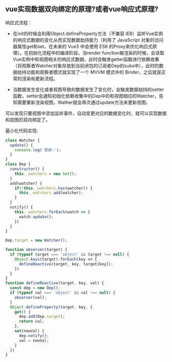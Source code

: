 ## vue实现数据双向绑定的原理?或者vue响应式原理?

响应式流程：
- 在init的时候会利用Object.defineProperty方法（不兼容 IE8）监听Vue实例的响应式数据的变化从而实现数据劫持能力（利用了 JavaScript 对象的访问器属性get和set，在未来的 Vue3 中会使用 ES6 的Proxy来优化响应式原理）。在初始化流程中的编译阶段，当render function被渲染的时候，会读取Vue实例中和视图相关的响应式数据，此时会触发getter函数进行依赖收集（将观察者Watcher对象存放到当前闭包的订阅者Dep的subs中），此时的数据劫持功能和观察者模式就实现了一个 MVVM 模式中的  Binder，之后就是正常的渲染和更新流程。

- 当数据发生变化或者视图导致的数据发生了变化时，会触发数据劫持的setter函数，setter会通知初始化依赖收集中的Dep中的和视图相应的Watcher，告知需要重新渲染视图，Wather就会再次通过update方法来更新视图。

可以发现只要视图中添加监听事件，自动变更对应的数据变化时，就可以实现数据和视图的双向绑定了。


最小化代码实现:
```js
class Watcher {
  update() {
    console.log('更新~');
  }
}
class Dep {
  constructor() {
    this._watchers = new Set();
  }
  add(watcher) {
    if(!this._watchers.has(watcher)) {
      this._watchers.add(watcher);
    }
  }
  notify() {
    this._watchers.forEach(watch => {
      watch.update();
    })
  }
}

Dep.target = new Watcher();

function observer(target) {
  if (typeof target === 'object' && target !== null) {
    Object.keys(target).forEach(key => {
      defineReactive(target, key, target[key]);
    })
  }
}
function defineReactive(target, key, val) {
  const dep = new Dep();
  if (typeof val === 'object' && val !== null) {
    observer(val);
  }
  Object.defineProperty(target, key, {
    get() {
      dep.add(Dep.target);
      return val;
    },
    set(newVal) {
      dep.notify();
      val = newVal;
    }
  })
}

```